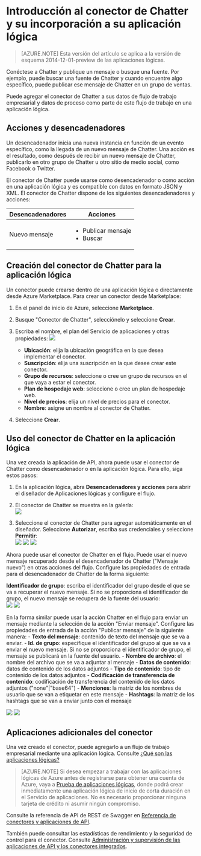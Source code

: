 <properties
   pageTitle="Uso del conector de Chatter en Aplicaciones lógicas | Servicio de aplicaciones de Microsoft Azure"
   description="Creación y configuración del conector de Chatter o la aplicación de API y su uso en una aplicación lógica en Servicio de aplicaciones de Azure"
   services="app-service\logic"
   documentationCenter=".net,nodejs,java"
   authors="anuragdalmia"
   manager="erikre"
   editor=""/>

<tags
   ms.service="app-service-logic"
   ms.devlang="multiple"
   ms.topic="article"
   ms.tgt_pltfrm="na"
   ms.workload="integration"
   ms.date="02/10/2016"
   ms.author="sameerch"/>


# Introducción al conector de Chatter y su incorporación a su aplicación lógica 
>[AZURE.NOTE] Esta versión del artículo se aplica a la versión de esquema 2014-12-01-preview de las aplicaciones lógicas.

Conéctese a Chatter y publique un mensaje o busque una fuente. Por ejemplo, puede buscar una fuente de Chatter y cuando encuentre algo específico, puede publicar ese mensaje de Chatter en un grupo de ventas.

Puede agregar el conector de Chatter a sus datos de flujo de trabajo empresarial y datos de proceso como parte de este flujo de trabajo en una aplicación lógica.

## Acciones y desencadenadores

Un desencadenador inicia una nueva instancia en función de un evento específico, como la llegada de un nuevo mensaje de Chatter. Una acción es el resultado, como después de recibir un nuevo mensaje de Chatter, publicarlo en otro grupo de Chatter u otro sitio de medio social, como Facebook o Twitter.

El conector de Chatter puede usarse como desencadenador o como acción en una aplicación lógica y es compatible con datos en formato JSON y XML. El conector de Chatter dispone de los siguientes desencadenadores y acciones:

Desencadenadores | Acciones
--- | ---
Nuevo mensaje | <ul><li>Publicar mensaje</li><li>Buscar</li></ul>


## Creación del conector de Chatter para la aplicación lógica
Un conector puede crearse dentro de una aplicación lógica o directamente desde Azure Marketplace. Para crear un conector desde Marketplace:

1. En el panel de inicio de Azure, seleccione **Marketplace**.
2. Busque "Conector de Chatter", selecciónelo y seleccione **Crear**.
3. Escriba el nombre, el plan del Servicio de aplicaciones y otras propiedades:
	![][1]  
	- **Ubicación**: elija la ubicación geográfica en la que desea implementar el conector.
	- **Suscripción**: elija una suscripción en la que desee crear este conector.
	- **Grupo de recursos**: seleccione o cree un grupo de recursos en el que vaya a estar el conector.
	- **Plan de hospedaje web**: seleccione o cree un plan de hospedaje web.
	- **Nivel de precios**: elija un nivel de precios para el conector.
	- **Nombre**: asigne un nombre al conector de Chatter.

4. Seleccione **Crear**.


## Uso del conector de Chatter en la aplicación lógica
Una vez creada la aplicación de API, ahora puede usar el conector de Chatter como desencadenador o en la aplicación lógica. Para ello, siga estos pasos:

1. En la aplicación lógica, abra **Desencadenadores y acciones** para abrir el diseñador de Aplicaciones lógicas y configure el flujo.

2. El conector de Chatter se muestra en la galería:  
	![][4]
3. Seleccione el conector de Chatter para agregar automáticamente en el diseñador. Seleccione **Autorizar**, escriba sus credenciales y seleccione **Permitir**:  
	![][5] 
	![][6] 
	![][7]

Ahora puede usar el conector de Chatter en el flujo. Puede usar el nuevo mensaje recuperado desde el desencadenador de Chatter ("Mensaje nuevo") en otras acciones del flujo. Configure las propiedades de entrada para el desencadenador de Chatter de la forma siguiente:

**Identificador de grupo**: escriba el identificador del grupo desde el que se va a recuperar el nuevo mensaje. Si no se proporciona el identificador de grupo, el nuevo mensaje se recupera de la fuente del usuario:  
	![][8]
	![][9]


En la forma similar puede usar la acción Chatter en el flujo para enviar un mensaje mediante la selección de la acción "Enviar mensaje". Configure las propiedades de entrada de la acción "Publicar mensaje" de la siguiente manera:
	- **Texto del mensaje**: contenido de texto del mensaje que se va a enviar.
	- **Id. de grupo**: especifique el identificador del grupo al que se va a enviar el nuevo mensaje. Si no se proporciona el identificador de grupo, el mensaje se publicará en la fuente del usuario.
	- 	**Nombre de archivo**: el nombre del archivo que se va a adjuntar al mensaje
	- 	**Datos de contenido**: datos de contenido de los datos adjuntos
	- 	**Tipo de contenido**: tipo de contenido de los datos adjuntos
	- 	**Codificación de transferencia de contenido**: codificación de transferencia del contenido de los datos adjuntos ("none"|"base64")
	- 	**Menciones**: la matriz de los nombres de usuario que se van a etiquetar en este mensaje
	- 	**Hashtags**: la matriz de los hashtags que se van a enviar junto con el mensaje

![][10]
![][11]

## Aplicaciones adicionales del conector
Una vez creado el conector, puede agregarlo a un flujo de trabajo empresarial mediante una aplicación lógica. Consulte [¿Qué son las aplicaciones lógicas?](app-service-logic-what-are-logic-apps.md)

>[AZURE.NOTE] Si desea empezar a trabajar con las aplicaciones lógicas de Azure antes de registrarse para obtener una cuenta de Azure, vaya a [Prueba de aplicaciones lógicas](https://tryappservice.azure.com/?appservice=logic), donde podrá crear inmediatamente una aplicación lógica de inicio de corta duración en el Servicio de aplicaciones. No es necesario proporcionar ninguna tarjeta de crédito ni asumir ningún compromiso.

Consulte la referencia de API de REST de Swagger en [Referencia de conectores y aplicaciones de API](http://go.microsoft.com/fwlink/p/?LinkId=529766).

También puede consultar las estadísticas de rendimiento y la seguridad de control para el conector. Consulte [Administración y supervisión de las aplicaciones de API y los conectores integrados](app-service-logic-monitor-your-connectors.md).


<!--Image references-->
[1]: ./media/app-service-logic-connector-chatter/img1.PNG
[2]: ./media/app-service-logic-connector-chatter/img2.PNG
[3]: ./media/app-service-logic-connector-chatter/img3.png
[4]: ./media/app-service-logic-connector-chatter/img4.png
[5]: ./media/app-service-logic-connector-chatter/img5.PNG
[6]: ./media/app-service-logic-connector-chatter/img6.PNG
[7]: ./media/app-service-logic-connector-chatter/img7.PNG
[8]: ./media/app-service-logic-connector-chatter/img8.PNG
[9]: ./media/app-service-logic-connector-chatter/img9.PNG
[10]: ./media/app-service-logic-connector-chatter/img10.PNG
[11]: ./media/app-service-logic-connector-chatter/img11.PNG

<!---HONumber=AcomDC_0224_2016-->